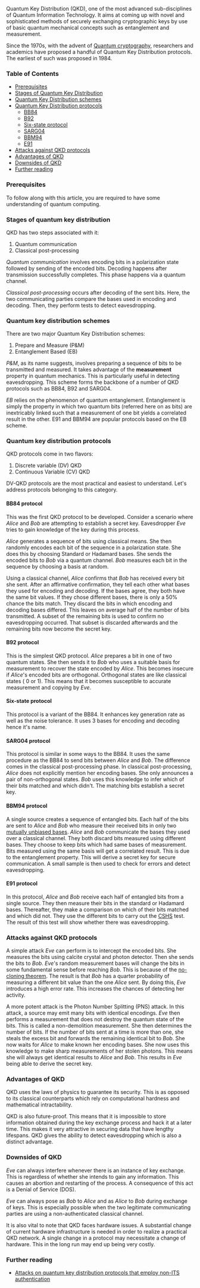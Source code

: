 Quantum Key Distribution (QKD), one of the most advanced sub-disciplines of Quantum Information Technology. It aims at coming up with novel and sophisticated methods of securely exchanging cryptographic keys by use of basic quantum mechanical concepts such as entanglement and measurement.

Since the 1970s, with the advent of [Quantum cryptography](https://www.section.io/engineering-education/quantum-cryptography/), researchers and academics have proposed a handful of Quantum Key Distribution protocols. The earliest of such was proposed in 1984.

### Table of Contents
- [Prerequisites](#prerequisites)
- [Stages of Quantum Key Distribution](#stages-of-quantum-key-distribution)
- [Quantum Key Distribution schemes](#quantum-key-distribution-schemes)
- [Quantum Key Distribution protocols](#quantum-key-distribution-protocols)
  - [BB84](#bb84)
  - [B92](#b92)
  - [Six-state protocol](#six-state-protocol)
  - [SARG04](#sarg04)
  - [BBM94](#bbm94)
  - [E91](#e91)
- [Attacks against QKD protocols](#attacks-against-qkd-protocols)
- [Advantages of QKD](#advantages-of-qkd)
- [Downsides of QKD](#downsides-of-qkd)
- [Further reading](#further-reading)

### Prerequisites
To follow along with this article, you are required to have some understanding of quantum computing.

### Stages of quantum key distribution
QKD has two steps associated with it: 
1. Quantum communication
2. Classical post-processing

*Quantum communication* involves encoding bits in a polarization state followed by sending of the encoded bits. Decoding happens after transmission successfully completes. This phase happens via a quantum channel.

*Classical post-processing* occurs after decoding of the sent bits. Here, the two communicating parties compare the bases used in encoding and decoding. Then, they perform tests to detect eavesdropping.

### Quantum key distribution schemes
There are two major Quantum Key Distribution schemes:
1. Prepare and Measure (P&M)
2. Entanglement Based (EB)

*P&M*, as its name suggests, involves preparing a sequence of bits to be transmitted and measured. It takes advantage of the **measurement** property in quantum mechanics. This is particularly useful in detecting eavesdropping. This scheme forms the backbone of a number of QKD protocols such as BB84, B92 and SARG04.

*EB* relies on the phenomenon of quantum entanglement. Entanglement is simply the property in which two quantum bits (referred here on as bits) are inextricably linked such that a measurement of one bit yields a correlated result in the other. E91 and BBM94 are popular protocols based on the EB scheme.

### Quantum key distribution protocols
QKD protocols come in two flavors:
1. Discrete variable (DV) QKD
2. Continuous Variable (CV) QKD

DV-QKD protocols are the most practical and easiest to understand. Let's address protocols belonging to this category.

#### BB84 protocol
This was the first QKD protocol to be developed. Consider a scenario where *Alice* and *Bob* are attempting to establish a secret key. Eavesdropper *Eve* tries to gain knowledge of the key during this process.

*Alice* generates a sequence of bits using classical means. She then randomly encodes each bit of the sequence in a polarization state. She does this by choosing Standard or Hadamard bases. She sends the encoded bits to *Bob* via a quantum channel. *Bob* measures each bit in the sequence by choosing a basis at random.
<!--
Provide external links to explain terms such as Standard bases, and Hadamard bases
-->
Using a classical channel, *Alice* confirms that *Bob* has received every bit she sent. After an affirmative confirmation, they tell each other what bases they used for encoding and decoding. If the bases agree, they both have the same bit values. If they chose different bases, there is only a 50% chance the bits match. They discard the bits in which encoding and decoding bases differed. This leaves on average half of the number of bits transmitted. A subset of the remaining bits is used to confirm no eavesdropping occurred. That subset is discarded afterwards and the remaining bits now become the secret key.

#### B92 protocol
This is the simplest QKD protocol. *Alice* prepares a bit in one of two quantum states. She then sends it to *Bob* who uses a suitable basis for measurement to recover the state encoded by *Alice*. This becomes insecure if *Alice*'s encoded bits are orthogonal. Orthogonal states are like classical states ( 0 or 1). This means that it becomes susceptible to accurate measurement and copying by *Eve*.

#### Six-state protocol
This protocol is a variant of the BB84. It enhances key generation rate as well as the noise tolerance. It uses 3 bases for encoding and decoding hence it's name.

#### SARG04 protocol
This protocol is similar in some ways to the BB84. It uses the same procedure as the BB84 to send bits between *Alice* and *Bob*. The difference comes in the classical post-processing phase. In classical post-processing, *Alice* does not explicitly mention her encoding bases. She only announces a pair of non-orthogonal states. *Bob* uses this knowledge to infer which of their bits matched and which didn't. The matching bits establish a secret key.

#### BBM94 protocol
A single source creates a sequence of entangled bits. Each half of the bits are sent to *Alice* and *Bob* who measure their received bits in only two [mutually unbiased bases](https://en.wikipedia.org/wiki/Mutually_unbiased_bases). *Alice* and *Bob* communicate the bases they used over a classical channel. They both discard bits measured using different bases. They choose to keep bits which had same bases of measurement. Bits measured using the same basis will get a correlated result. This is due to the entanglement property. This will derive a secret key for secure communication. A small sample is then used to check for errors and detect eavesdropping.

#### E91 protocol  
In this protocol, *Alice* and *Bob* receive each half of entangled bits from a single source. They then measure their bits in the standard or Hadamard bases. Thereafter, they make a comparison on which of their bits matched and which did not. They use the different bits to carry out the [CSHS](https://brilliant.org/wiki/bells-theorem/) test. The result of this test will show whether there was eavesdropping.

### Attacks against QKD protocols
A simple attack *Eve* can perform is to intercept the encoded bits. She measures the bits using calcite crystal and photon detector. Then she sends the bits to *Bob*. *Eve*'s random measurement bases will change the bits in some fundamental sense before reaching *Bob*. This is because of the [no-cloning theorem](https://physicstoday.scitation.org/doi/abs/10.1063/1.3086114?journalCode=pto). The result is that *Bob* has a quarter probability of measuring a different bit value than the one *Alice* sent. By doing this, *Eve* introduces a high error rate. This increases the chances of detecting her activity.

A more potent attack is the Photon Number Splitting (PNS) attack. In this attack, a source may emit many bits with identical encodings. *Eve* then performs a measurement that does not destroy the quantum state of the bits. This is called a non-demolition measurement. She then determines the number of bits. If the number of bits sent at a time is more than one, she steals the excess bit and forwards the remaining identical bit to *Bob*. She now waits for *Alice* to make known her encoding bases. She now uses this knowledge to make sharp measurements of her stolen photons. This means she will always get identical results to *Alice* and *Bob*. This results in *Eve* being able to derive the secret key.

### Advantages of QKD
QKD uses the laws of physics to guarantee its security. This is as opposed to its classical counterparts which rely on computational hardness and mathematical intractability.

QKD is also future-proof. This means that it is impossible to store information obtained during the key exchange process and hack it at a later time. This makes it very attractive in securing data that have lengthy lifespans. QKD gives the ability to detect eavesdropping which is also a distinct advantage.

### Downsides of QKD
*Eve* can always interfere whenever there is an instance of key exchange. This is regardless of whether she intends to gain any information. This causes an abortion and restarting of the process. A consequence of this act is a Denial of Service (DOS).

*Eve* can always pose as *Bob* to *Alice* and as *Alice* to *Bob* during exchange of keys. This is especially possible when the two legitimate communicating parties are using a non-authenticated classical channel.

It is also vital to note that QKD faces hardware issues. A substantial change of current hardware infrastructure is needed in order to realize a practical QKD network. A single change in a protocol may necessitate a change of hardware. This in the long run may end up being very costly.
<!--
Please add a conclusion section to your article.
-->
### Further reading
- [Attacks on quantum key distribution protocols that employ non-ITS authentication](https://arxiv.org/pdf/1209.0365)

